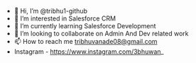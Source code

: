 - 👋 Hi, I’m @tribhu1-github
- 👀 I’m interested in Salesforce CRM
- 🌱 I’m currently learning Salesforce Development
- 💞️ I’m looking to collaborate on Admin And Dev related work
- 📫 How to reach me tribhuvanade08@gmail.com
- Instagram -  https://www.instagram.com/3bhuwan_
<!---
tribhu1-github/tribhu1-github is a ✨ special ✨ repository because its `README.md` (this file) appears on your GitHub profile.
You can click the Preview link to take a look at your changes.
--->
